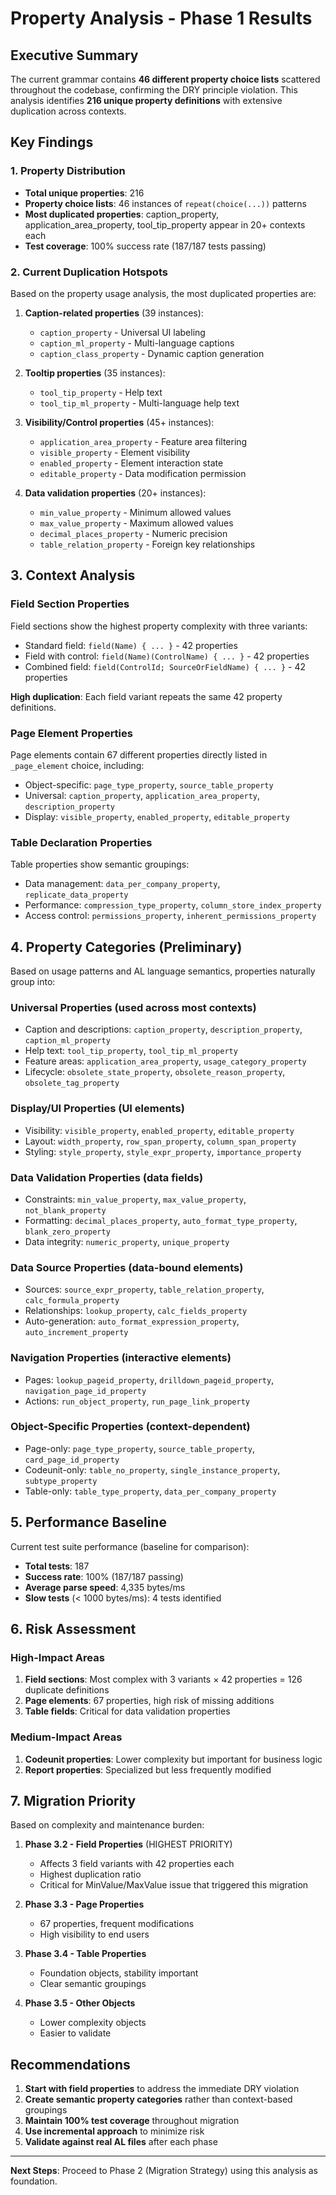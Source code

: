 # Property Analysis - Phase 1 Results

## Executive Summary

The current grammar contains **46 different property choice lists** scattered throughout the codebase, confirming the DRY principle violation. This analysis identifies **216 unique property definitions** with extensive duplication across contexts.

## Key Findings

### 1. Property Distribution
- **Total unique properties**: 216 
- **Property choice lists**: 46 instances of `repeat(choice(...))` patterns
- **Most duplicated properties**: caption_property, application_area_property, tool_tip_property appear in 20+ contexts each
- **Test coverage**: 100% success rate (187/187 tests passing)

### 2. Current Duplication Hotspots

Based on the property usage analysis, the most duplicated properties are:

1. **Caption-related properties** (39 instances):
   - `caption_property` - Universal UI labeling
   - `caption_ml_property` - Multi-language captions  
   - `caption_class_property` - Dynamic caption generation

2. **Tooltip properties** (35 instances):
   - `tool_tip_property` - Help text
   - `tool_tip_ml_property` - Multi-language help text

3. **Visibility/Control properties** (45+ instances):
   - `application_area_property` - Feature area filtering
   - `visible_property` - Element visibility
   - `enabled_property` - Element interaction state
   - `editable_property` - Data modification permission

4. **Data validation properties** (20+ instances):
   - `min_value_property` - Minimum allowed values
   - `max_value_property` - Maximum allowed values  
   - `decimal_places_property` - Numeric precision
   - `table_relation_property` - Foreign key relationships

## 3. Context Analysis

### Field Section Properties
Field sections show the highest property complexity with three variants:
- Standard field: `field(Name) { ... }` - 42 properties
- Field with control: `field(Name)(ControlName) { ... }` - 42 properties  
- Combined field: `field(ControlId; SourceOrFieldName) { ... }` - 42 properties

**High duplication**: Each field variant repeats the same 42 property definitions.

### Page Element Properties  
Page elements contain 67 different properties directly listed in `_page_element` choice, including:
- Object-specific: `page_type_property`, `source_table_property`
- Universal: `caption_property`, `application_area_property`, `description_property`
- Display: `visible_property`, `enabled_property`, `editable_property`

### Table Declaration Properties
Table properties show semantic groupings:
- Data management: `data_per_company_property`, `replicate_data_property`
- Performance: `compression_type_property`, `column_store_index_property`
- Access control: `permissions_property`, `inherent_permissions_property`

## 4. Property Categories (Preliminary)

Based on usage patterns and AL language semantics, properties naturally group into:

### Universal Properties (used across most contexts)
- Caption and descriptions: `caption_property`, `description_property`, `caption_ml_property`
- Help text: `tool_tip_property`, `tool_tip_ml_property`
- Feature areas: `application_area_property`, `usage_category_property`
- Lifecycle: `obsolete_state_property`, `obsolete_reason_property`, `obsolete_tag_property`

### Display/UI Properties (UI elements)
- Visibility: `visible_property`, `enabled_property`, `editable_property`
- Layout: `width_property`, `row_span_property`, `column_span_property`
- Styling: `style_property`, `style_expr_property`, `importance_property`

### Data Validation Properties (data fields)
- Constraints: `min_value_property`, `max_value_property`, `not_blank_property`
- Formatting: `decimal_places_property`, `auto_format_type_property`, `blank_zero_property`
- Data integrity: `numeric_property`, `unique_property`

### Data Source Properties (data-bound elements)
- Sources: `source_expr_property`, `table_relation_property`, `calc_formula_property`
- Relationships: `lookup_property`, `calc_fields_property`
- Auto-generation: `auto_format_expression_property`, `auto_increment_property`

### Navigation Properties (interactive elements)
- Pages: `lookup_pageid_property`, `drilldown_pageid_property`, `navigation_page_id_property`
- Actions: `run_object_property`, `run_page_link_property`

### Object-Specific Properties (context-dependent)
- Page-only: `page_type_property`, `source_table_property`, `card_page_id_property`
- Codeunit-only: `table_no_property`, `single_instance_property`, `subtype_property`
- Table-only: `table_type_property`, `data_per_company_property`

## 5. Performance Baseline

Current test suite performance (baseline for comparison):
- **Total tests**: 187
- **Success rate**: 100% (187/187 passing)
- **Average parse speed**: 4,335 bytes/ms
- **Slow tests** (< 1000 bytes/ms): 4 tests identified

## 6. Risk Assessment

### High-Impact Areas
1. **Field sections**: Most complex with 3 variants × 42 properties = 126 duplicate definitions
2. **Page elements**: 67 properties, high risk of missing additions
3. **Table fields**: Critical for data validation properties

### Medium-Impact Areas  
1. **Codeunit properties**: Lower complexity but important for business logic
2. **Report properties**: Specialized but less frequently modified

## 7. Migration Priority

Based on complexity and maintenance burden:

1. **Phase 3.2 - Field Properties** (HIGHEST PRIORITY)
   - Affects 3 field variants with 42 properties each
   - Highest duplication ratio
   - Critical for MinValue/MaxValue issue that triggered this migration

2. **Phase 3.3 - Page Properties** 
   - 67 properties, frequent modifications
   - High visibility to end users

3. **Phase 3.4 - Table Properties**
   - Foundation objects, stability important
   - Clear semantic groupings

4. **Phase 3.5 - Other Objects**
   - Lower complexity objects
   - Easier to validate

## Recommendations

1. **Start with field properties** to address the immediate DRY violation
2. **Create semantic property categories** rather than context-based groupings
3. **Maintain 100% test coverage** throughout migration
4. **Use incremental approach** to minimize risk
5. **Validate against real AL files** after each phase

---

**Next Steps**: Proceed to Phase 2 (Migration Strategy) using this analysis as foundation.